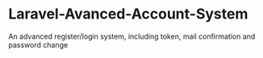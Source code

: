 # Laravel-Avanced-Account-System
An advanced register/login system, including token, mail confirmation and password change
